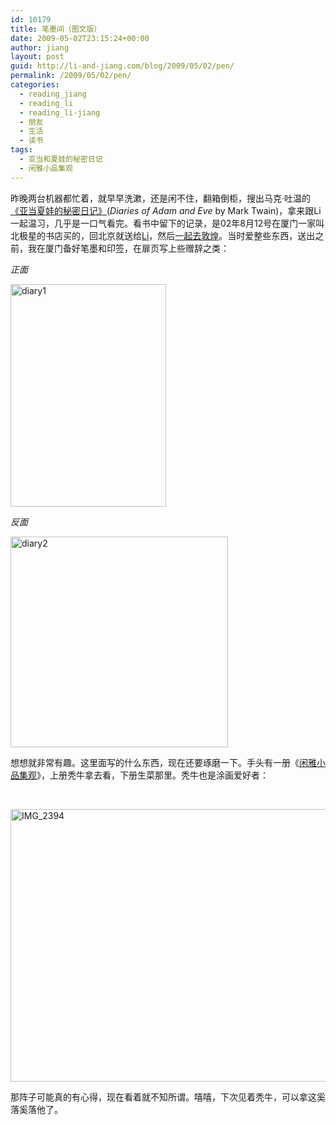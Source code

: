 ```yaml
---
id: 10179
title: 笔墨间（图文版）
date: 2009-05-02T23:15:24+00:00
author: jiang
layout: post
guid: http://li-and-jiang.com/blog/2009/05/02/pen/
permalink: /2009/05/02/pen/
categories:
  - reading_jiang
  - reading_li
  - reading_li-jiang
  - 朋友
  - 生活
  - 读书
tags:
  - 亚当和夏娃的秘密日记
  - 闲雅小品集观
---
```

昨晚两台机器都忙着，就早早洗漱，还是闲不住，翻箱倒柜，搜出马克·吐温的<a href="http://www.douban.com/subject/1030642/" target="_blank">《亚当夏娃的秘密日记》</a>(_Diaries of Adam and Eve_ by Mark Twain)，拿来跟Li一起温习，几乎是一口气看完。看书中留下的记录，是02年8月12号在厦门一家叫北极星的书店买的，回北京就送给<a href="http://li-and-jiang.com/blog/author/li/" target="_blank">Li</a>，然后<a href="http://li-and-jiang.com/blog/2006/08/06/%E4%BA%91%E5%8D%97%E8%AE%B0%E8%A1%8C%E2%80%94%E2%80%94%E7%B5%AE%E8%A8%80/" target="_blank">一起去敦煌</a>。当时爱整些东西，送出之前，我在厦门备好笔墨和印签，在扉页写上些赠辞之类：

_正面_

[<img title="diary1" style="border-top-width: 0px; display: inline; border-left-width: 0px; border-bottom-width: 0px; border-right-width: 0px" height="356" alt="diary1" src="http://li-and-jiang.com/blog/wp-content/uploads/2009/05/diary1-thumb.png" width="249" border="0" />](http://li-and-jiang.com/blog/wp-content/uploads/2009/05/diary1.png) 

_反面_

[<img title="diary2" style="border-top-width: 0px; display: inline; border-left-width: 0px; border-bottom-width: 0px; border-right-width: 0px" height="337" alt="diary2" src="http://li-and-jiang.com/blog/wp-content/uploads/2009/05/diary2-thumb.png" width="348" border="0" />](http://li-and-jiang.com/blog/wp-content/uploads/2009/05/diary2.png) 

想想就非常有趣。这里面写的什么东西，现在还要琢磨一下。手头有一册《<a href="http://www.douban.com/subject/1020437/?i=0" target="_blank">闲雅小品集观</a>》，上册秃牛拿去看，下册生菜那里。秃牛也是涂画爱好者：

&#160;

[<img title="IMG_2394" style="border-top-width: 0px; display: inline; border-left-width: 0px; border-bottom-width: 0px; border-right-width: 0px" height="436" alt="IMG_2394" src="http://li-and-jiang.com/blog/wp-content/uploads/2009/05/img-2394-thumb.jpg" width="580" border="0" />](http://li-and-jiang.com/blog/wp-content/uploads/2009/05/img-2394.jpg) 

那阵子可能真的有心得，现在看着就不知所谓。嘻嘻，下次见着秃牛，可以拿这奚落奚落他了。